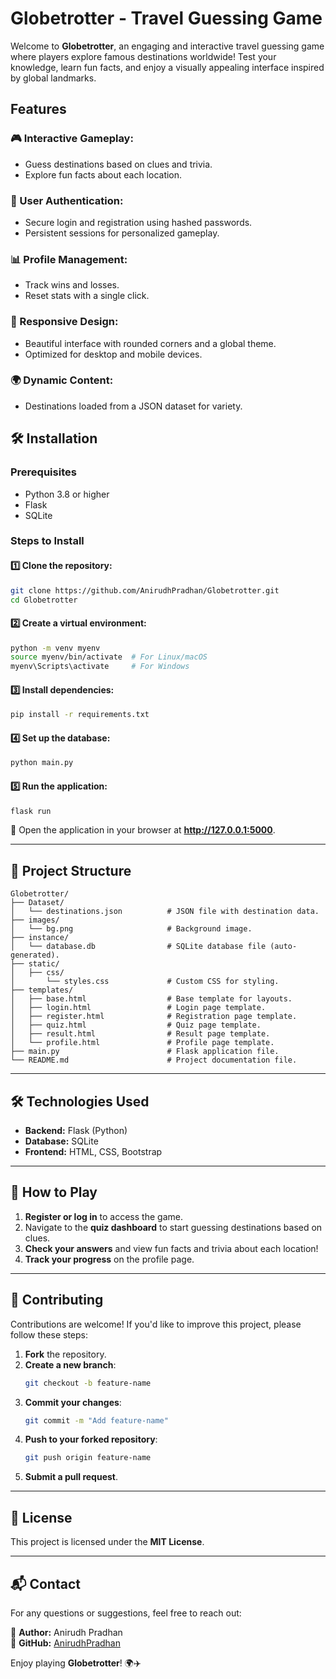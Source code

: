 # Globetrotter - Travel Guessing Game

Welcome to **Globetrotter**, an engaging and interactive travel guessing game where players explore famous destinations worldwide! Test your knowledge, learn fun facts, and enjoy a visually appealing interface inspired by global landmarks.

## Features

### 🎮 Interactive Gameplay:
- Guess destinations based on clues and trivia.
- Explore fun facts about each location.

### 🔐 User Authentication:
- Secure login and registration using hashed passwords.
- Persistent sessions for personalized gameplay.

### 📊 Profile Management:
- Track wins and losses.
- Reset stats with a single click.

### 📱 Responsive Design:
- Beautiful interface with rounded corners and a global theme.
- Optimized for desktop and mobile devices.

### 🌍 Dynamic Content:
- Destinations loaded from a JSON dataset for variety.

## 🛠 Installation

### Prerequisites
- Python 3.8 or higher
- Flask
- SQLite

### Steps to Install

#### 1️⃣ Clone the repository:
```bash
git clone https://github.com/AnirudhPradhan/Globetrotter.git
cd Globetrotter
```

#### 2️⃣ Create a virtual environment:
```bash
python -m venv myenv
source myenv/bin/activate  # For Linux/macOS
myenv\Scripts\activate     # For Windows
```

#### 3️⃣ Install dependencies:
```bash
pip install -r requirements.txt
```

#### 4️⃣ Set up the database:
```bash
python main.py
```

#### 5️⃣ Run the application:
```bash
flask run
```

🔗 Open the application in your browser at **http://127.0.0.1:5000**.

---

## 📁 Project Structure
```
Globetrotter/
├── Dataset/
│   └── destinations.json          # JSON file with destination data.
├── images/
│   └── bg.png                     # Background image.
├── instance/
│   └── database.db                # SQLite database file (auto-generated).
├── static/
│   ├── css/
│       └── styles.css             # Custom CSS for styling.
├── templates/
│   ├── base.html                  # Base template for layouts.
│   ├── login.html                 # Login page template.
│   ├── register.html              # Registration page template.
│   ├── quiz.html                  # Quiz page template.
│   ├── result.html                # Result page template.
│   └── profile.html               # Profile page template.
├── main.py                        # Flask application file.
└── README.md                      # Project documentation file.
```

---

## 🛠 Technologies Used
- **Backend:** Flask (Python)
- **Database:** SQLite
- **Frontend:** HTML, CSS, Bootstrap

---

## 🎯 How to Play
1. **Register or log in** to access the game.
2. Navigate to the **quiz dashboard** to start guessing destinations based on clues.
3. **Check your answers** and view fun facts and trivia about each location!
4. **Track your progress** on the profile page.

---

## 🤝 Contributing
Contributions are welcome! If you'd like to improve this project, please follow these steps:

1. **Fork** the repository.
2. **Create a new branch**:
   ```bash
   git checkout -b feature-name
   ```
3. **Commit your changes**:
   ```bash
   git commit -m "Add feature-name"
   ```
4. **Push to your forked repository**:
   ```bash
   git push origin feature-name
   ```
5. **Submit a pull request**.

---

## 📜 License
This project is licensed under the **MIT License**.

---

## 📬 Contact
For any questions or suggestions, feel free to reach out:

👤 **Author:** Anirudh Pradhan  
🔗 **GitHub:** [AnirudhPradhan](https://github.com/AnirudhPradhan)

Enjoy playing **Globetrotter**! 🌍✈️

